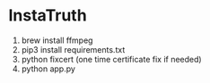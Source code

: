 # InstaTruth

1. brew install ffmpeg
2. pip3 install requirements.txt
3. python fixcert (one time certificate fix if needed)
4. python app.py